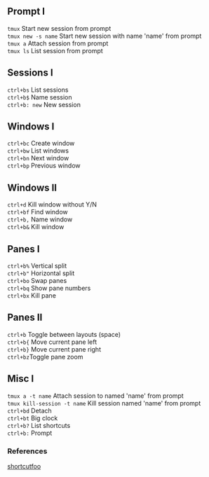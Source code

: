 ## Prompt I
`tmux` Start new session from prompt<br/>
`tmux new -s name` Start new session with name 'name' from prompt<br/>
`tmux a` Attach session from prompt<br/>
`tmux ls` List session from prompt<br/>

## Sessions I
`ctrl+bs` List sessions<br/>
`ctrl+b$` Name session<br/>
`ctrl+b: new` New session<br/>

## Windows I
`ctrl+bc` Create window<br/>
`ctrl+bw` List windows<br/>
`ctrl+bn` Next window<br/>
`ctrl+bp` Previous window<br/>

## Windows II
`ctrl+d` Kill window without Y/N<br/>
`ctrl+bf` Find window<br/>
`ctrl+b,` Name window<br/>
`ctrl+b&` Kill window<br/>

## Panes I
`ctrl+b%` Vertical split<br/>
`ctrl+b"` Horizontal split<br/>
`ctrl+bo` Swap panes<br/>
`ctrl+bq` Show pane numbers<br/>
`ctrl+bx` Kill pane<br/>

## Panes II
`ctrl+b` Toggle between layouts (space)<br/>
`ctrl+b{` Move current pane left<br/>
`ctrl+b}` Move current pane right<br/>
`ctrl+bz`Toggle pane zoom<br/>

## Misc I
`tmux a -t name` Attach session to named 'name' from prompt<br/>
`tmux kill-session -t name` Kill session named 'name' from prompt<br/>
`ctrl+bd` Detach<br/>
`ctrl+bt` Big clock<br/>
`ctrl+b?` List shortcuts<br/>
`ctrl+b:` Prompt<br/>


### References
[shortcutfoo](https://www.shortcutfoo.com/app/dojos/tmux/cheatsheet)

